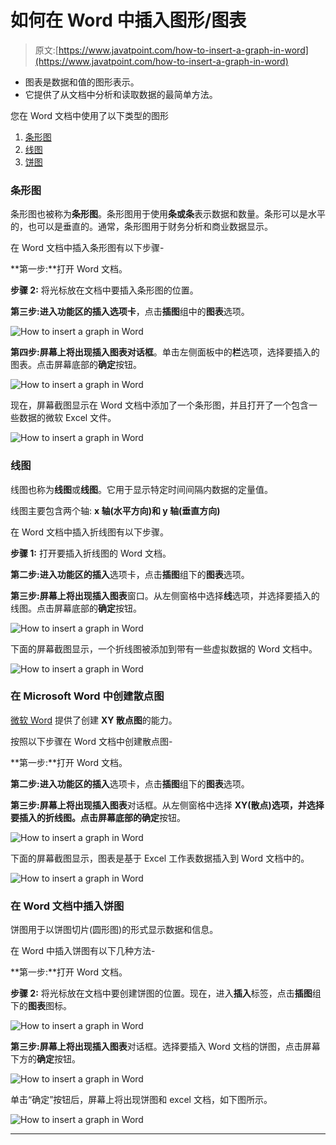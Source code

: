# 如何在 Word 中插入图形/图表

> 原文:[https://www.javatpoint.com/how-to-insert-a-graph-in-word](https://www.javatpoint.com/how-to-insert-a-graph-in-word)

*   图表是数据和值的图形表示。
*   它提供了从文档中分析和读取数据的最简单方法。

您在 Word 文档中使用了以下类型的图形

1.  [条形图](#Bar)
2.  [线图](#Line)
3.  [饼图](#Pie)

### 条形图

条形图也被称为**条形图**。条形图用于使用**条或条**表示数据和数量。条形可以是水平的，也可以是垂直的。通常，条形图用于财务分析和商业数据显示。

在 Word 文档中插入条形图有以下步骤-

**第一步:**打开 Word 文档。

**步骤 2:** 将光标放在文档中要插入条形图的位置。

**第三步:**进入功能区的**插入选项卡**，点击**插图**组中的**图表**选项。

![How to insert a graph in Word](img/de7cf69434e8eac42bf87f720a8c3d36.png)

**第四步:**屏幕上将出现**插入图表对话框**。单击左侧面板中的**栏**选项，选择要插入的图表。点击屏幕底部的**确定**按钮。

![How to insert a graph in Word](img/7c625b46b404517bb8208b6e0e8c8239.png)

现在，屏幕截图显示在 Word 文档中添加了一个条形图，并且打开了一个包含一些数据的微软 Excel 文件。

![How to insert a graph in Word](img/acea006f7887a4204c9ddb6c25f807c0.png)

### 线图

线图也称为**线图**或**线图**。它用于显示特定时间间隔内数据的定量值。

线图主要包含两个轴: **x 轴(水平方向)和 y 轴(垂直方向)**

在 Word 文档中插入折线图有以下步骤。

**步骤 1:** 打开要插入折线图的 Word 文档。

**第二步:**进入功能区的**插入**选项卡，点击**插图**组下的**图表**选项。

**第三步:**屏幕上将出现**插入图表**窗口。从左侧窗格中选择**线**选项，并选择要插入的线图。点击屏幕底部的**确定**按钮。

![How to insert a graph in Word](img/27b9a92b317970e75b1d5f00cd8d284a.png)

下面的屏幕截图显示，一个折线图被添加到带有一些虚拟数据的 Word 文档中。

![How to insert a graph in Word](img/218c5fcd0a55ca2001e02d5d91ccea63.png)

### 在 Microsoft Word 中创建散点图

[微软 Word](https://www.javatpoint.com/ms-word-tutorial) 提供了创建 **XY 散点图**的能力。

按照以下步骤在 Word 文档中创建散点图-

**第一步:**打开 Word 文档。

**第二步:**进入功能区的**插入**选项卡，点击**插图**组下的**图表**选项。

**第三步:**屏幕上将出现**插入图表**对话框。从左侧窗格中选择 **XY(散点)**选项，并选择要插入的折线图。点击屏幕底部的**确定**按钮。

![How to insert a graph in Word](img/e908126ea42742a9d8411b041f6c57bf.png)

下面的屏幕截图显示，图表是基于 Excel 工作表数据插入到 Word 文档中的。

![How to insert a graph in Word](img/697526795ae93702304f0aa83c9b11a8.png)

### 在 Word 文档中插入饼图

饼图用于以饼图切片(圆形图)的形式显示数据和信息。

在 Word 中插入饼图有以下几种方法-

**第一步:**打开 Word 文档。

**步骤 2:** 将光标放在文档中要创建饼图的位置。现在，进入**插入**标签，点击**插图**组下的**图表**图标。

![How to insert a graph in Word](img/e26a67c53f38836500660aad22bfa2dd.png)

**第三步:**屏幕上将出现**插入图表**对话框。选择要插入 Word 文档的饼图，点击屏幕下方的**确定**按钮。

![How to insert a graph in Word](img/3d3fe466bd99cc0cdf9e7ca457400504.png)

单击“确定”按钮后，屏幕上将出现饼图和 excel 文档，如下图所示。

![How to insert a graph in Word](img/14b6b1fdc3691ba5dd33177d39b6ffa0.png)

* * *